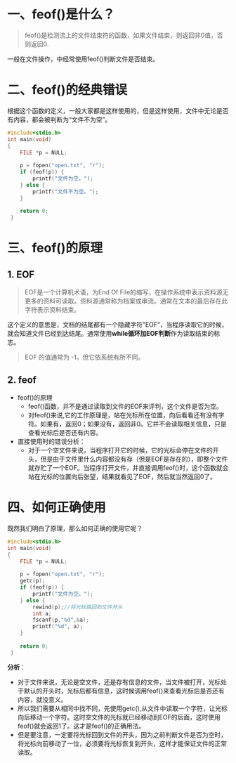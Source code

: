 # 一、feof()是什么？

> feof()是检测流上的文件结束符的函数，如果文件结束，则返回非0值，否则返回0.

一般在文件操作，中经常使用feof()判断文件是否结束。


# 二、feof()的经典错误

根据这个函数的定义，一般大家都是这样使用的，但是这样使用，文件中无论是否有内容，都会被判断为“文件不为空”。

```c
#include<stdio.h>
int main(void)
{
    FILE *p = NULL;
    
    p = fopen("open.txt", "r");
    if (feof(p)) {
    	printf("文件为空。");
    } else {
    	printf("文件不为空。");
    }
    
    return 0;
 }
```

# 三、feof()的原理

## 1. EOF

> EOF是一个计算机术语，为End Of File的缩写，在操作系统中表示资料源无更多的资料可读取。资料源通常称为档案或串流。通常在文本的最后存在此字符表示资料结束。

这个定义的意思是，文档的结尾都有一个隐藏字符”EOF”，当程序读取它的时候，就会知道文件已经到达结尾。通常使用**while循环加EOF判断**作为读取结束的标志。

> EOF 的值通常为 -1，但它依系统有所不同。

## 2. feof

- feof()的原理
  - feof()函数，并不是通过读取到文件的EOF来评判，这个文件是否为空。
  - 对feof()来说,它的工作原理是，站在光标所在位置，向后看看还有没有字符。如果有，返回0；如果没有，返回非0。它并不会读取相关信息，只是查看光标后是否还有内容。
- 直接使用时的错误分析：
  - 对于一个空文件来说，当程序打开它的时候，它的光标会停在文件的开头，但是由于文件里什么内容都没有存（但是EOF是存在的），即整个文件就存贮了一个EOF。当程序打开文件，并直接调用feof()时，这个函数就会站在光标的位置向后张望，结果就看见了EOF，然后就当然返回0了。

# 四、如何正确使用

既然我们明白了原理，那么如何正确的使用它呢？

```c
#include<stdio.h>
int main(void)
{
    FILE *p = NULL;
    
    p = fopen("open.txt", "r");
    getc(p);
    if (feof(p)) {
        printf("文件为空。");
    } else {
        rewind(p);//将光标跳回到文件开头
        int a;
        fscanf(p,"%d",&a);
        printf("%d", a);
    }
    
    return 0;
 }
```

**分析**：

- 对于文件来说，无论是空文件，还是存有信息的文件，当文件被打开，光标处于默认的开头时，光标后都有信息，这时候调用feof()来查看光标后是否还有内容，就没意义。
- 所以我们需要从相同中找不同，先使用getc(),从文件中读取一个字符，让光标向后移动一个字符。这时空文件的光标就已经移动到EOF的后面，这时使用feof()就会返回1了。这才是feof()的正确用法。
- 但是要注意，一定要将光标回到文件的开头，因为之前判断文件是否为空时，将光标向前移动了一位，必须要将光标恢复到开头，这样才能保证文件的正常读取。





